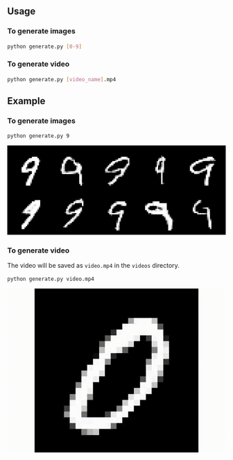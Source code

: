 ## Usage
### To generate images
```bash
python generate.py [0-9]
```

### To generate video
```bash
python generate.py [video_name].mp4
```

## Example
### To generate images
```bash
python generate.py 9
```
![alt text](resources/generated_images_9.png)

### To generate video
The video will be saved as `video.mp4` in the `videos` directory.
```bash
python generate.py video.mp4
```
![alt text](https://github.com/dappon4/Embedded_Conditional_GAN/blob/main/resources/output.gif)
